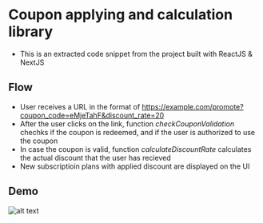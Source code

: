 # Coupon applying and calculation library

- This is an extracted code snippet from the project built with ReactJS & NextJS

## Flow

- User receives a URL in the format of https://example.com/promote?coupon_code=eMjeTahF&discount_rate=20
- After the user clicks on the link, function *checkCouponValidation* chechks if the coupon is redeemed, and if the user is authorized to use the coupon
- In case the coupon is valid, function *calculateDiscountRate* calculates the actual discount that the user has recieved
- New subscriptioin plans with applied discount are displayed on the UI

## Demo
 
![alt text]()

